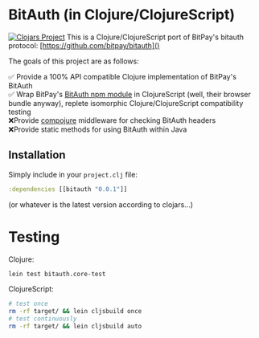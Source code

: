 # BitAuth (in Clojure/ClojureScript)

[![Clojars Project](http://clojars.org/bitauth/latest-version.svg)](http://clojars.org/bitauth)
This is a Clojure/ClojureScript port of BitPay's bitauth protocol: [https://github.com/bitpay/bitauth]()

The goals of this project are as follows:

✅ Provide a 100% API compatible Clojure implementation of BitPay's BitAuth <br/>
✅ Wrap BitPay's [BitAuth npm module](https://www.npmjs.com/package/bitauth) in ClojureScript (well, their browser bundle anyway), replete isomorphic Clojure/ClojureScript compatibility testing <br/>
❌Provide [compojure](https://github.com/weavejester/compojure) middleware for checking BitAuth headers <br/>
❌Provide static methods for using BitAuth within Java

## Installation

Simply include in your `project.clj` file:

```clj
:dependencies [[bitauth "0.0.1"]]
```

(or whatever is the latest version according to clojars...)

# Testing

Clojure:

```bash
lein test bitauth.core-test
```

ClojureScript:

```bash
# test once
rm -rf target/ && lein cljsbuild once
# test continuously
rm -rf target/ && lein cljsbuild auto
```
